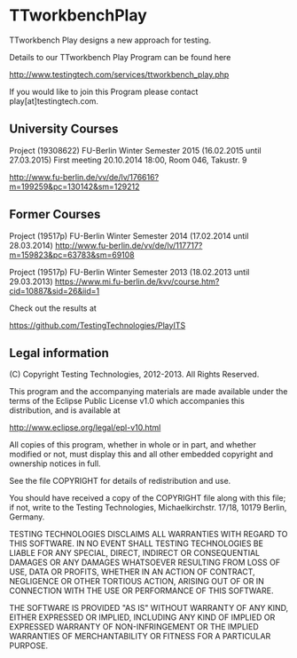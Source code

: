 TTworkbenchPlay
===============

TTworkbench Play designs a new approach for testing.


Details to our TTworkbench Play Program can be found here

http://www.testingtech.com/services/ttworkbench_play.php

If you would like to join this Program please contact play[at]testingtech.com.


University Courses
------------------

Project (19308622) FU-Berlin Winter Semester 2015 (16.02.2015 until 27.03.2015)
First meeting 20.10.2014 18:00, Room 046, Takustr. 9

http://www.fu-berlin.de/vv/de/lv/176616?m=199259&pc=130142&sm=129212

Former Courses
------------------

Project (19517p) FU-Berlin Winter Semester 2014 (17.02.2014 until 28.03.2014)
http://www.fu-berlin.de/vv/de/lv/117717?m=159823&pc=63783&sm=69108

Project (19517p) FU-Berlin Winter Semester 2013 (18.02.2013 until 29.03.2013)
https://www.mi.fu-berlin.de/kvv/course.htm?cid=10887&sid=26&iid=1

Check out the results at

https://github.com/TestingTechnologies/PlayITS


Legal information
-----------------

(C) Copyright Testing Technologies, 2012-2013. All Rights Reserved.

This program and the accompanying materials are made available under the terms of the Eclipse Public License v1.0 which accompanies this distribution, and is available at

http://www.eclipse.org/legal/epl-v10.html

All copies of this program, whether in whole or in part, and whether modified or not, must display this and all other embedded copyright and ownership notices in full.

See the file COPYRIGHT for details of redistribution and use.

You should have received a copy of the COPYRIGHT file along with this file; if not, write to the Testing Technologies, Michaelkirchstr. 17/18, 10179 Berlin, Germany.

TESTING TECHNOLOGIES DISCLAIMS ALL WARRANTIES WITH REGARD TO THIS SOFTWARE. IN NO EVENT SHALL TESTING TECHNOLOGIES BE LIABLE FOR ANY SPECIAL, DIRECT, INDIRECT OR CONSEQUENTIAL DAMAGES OR ANY DAMAGES WHATSOEVER RESULTING FROM LOSS OF USE, DATA OR PROFITS, WHETHER IN AN ACTION OF CONTRACT, NEGLIGENCE OR OTHER TORTIOUS ACTION, ARISING OUT OF OR IN CONNECTION WITH THE USE OR PERFORMANCE OF THIS SOFTWARE.

THE SOFTWARE IS PROVIDED "AS IS" WITHOUT WARRANTY OF ANY KIND, EITHER EXPRESSED OR IMPLIED, INCLUDING ANY KIND OF IMPLIED OR EXPRESSED WARRANTY OF NON-INFRINGEMENT OR THE IMPLIED WARRANTIES OF MERCHANTABILITY OR FITNESS FOR A PARTICULAR PURPOSE.
